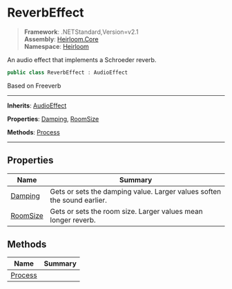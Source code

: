 # ReverbEffect

> **Framework**: .NETStandard,Version=v2.1  
> **Assembly**: [Heirloom.Core][0]  
> **Namespace**: [Heirloom][0]  

An audio effect that implements a Schroeder reverb.

```cs
public class ReverbEffect : AudioEffect
```


Based on Freeverb

--------------------------------------------------------------------------------

**Inherits**: [AudioEffect][1]

**Properties**: [Damping][2], [RoomSize][3]

**Methods**: [Process][4]

--------------------------------------------------------------------------------

## Properties

| Name          | Summary                                                                 |
|---------------|-------------------------------------------------------------------------|
| [Damping][2]  | Gets or sets the damping value. Larger values soften the sound earlier. |
| [RoomSize][3] | Gets or sets the room size. Larger values mean longer reverb.           |

## Methods

| Name         | Summary |
|--------------|---------|
| [Process][4] |         |

[0]: ..\Heirloom.Core.md
[1]: Heirloom.AudioEffect.md
[2]: Heirloom.ReverbEffect.Damping.md
[3]: Heirloom.ReverbEffect.RoomSize.md
[4]: Heirloom.ReverbEffect.Process.md
